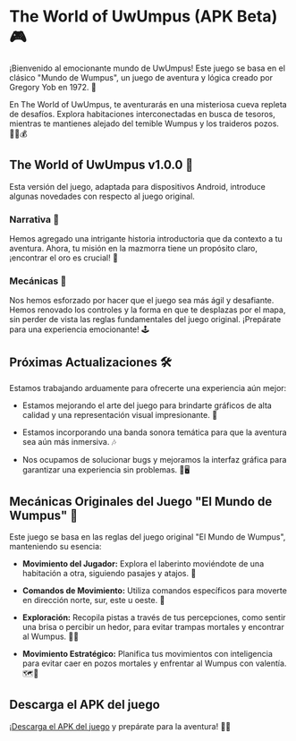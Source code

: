# The World of UwUmpus (APK Beta) 🎮

¡Bienvenido al emocionante mundo de UwUmpus! Este juego se basa en el clásico "Mundo de Wumpus", un juego de aventura y lógica creado por Gregory Yob en 1972. 🌟

En The World of UwUmpus, te aventurarás en una misteriosa cueva repleta de desafíos. Explora habitaciones interconectadas en busca de tesoros, mientras te mantienes alejado del temible Wumpus y los traideros pozos. 🕵️‍♂️💰

## The World of UwUmpus v1.0.0 🚀

Esta versión del juego, adaptada para dispositivos Android, introduce algunas novedades con respecto al juego original.

### Narrativa 📜

Hemos agregado una intrigante historia introductoria que da contexto a tu aventura. Ahora, tu misión en la mazmorra tiene un propósito claro, ¡encontrar el oro es crucial! 💎

### Mecánicas 🎯

Nos hemos esforzado por hacer que el juego sea más ágil y desafiante. Hemos renovado los controles y la forma en que te desplazas por el mapa, sin perder de vista las reglas fundamentales del juego original. ¡Prepárate para una experiencia emocionante! 🕹️

## Próximas Actualizaciones 🛠️

Estamos trabajando arduamente para ofrecerte una experiencia aún mejor:

* Estamos mejorando el arte del juego para brindarte gráficos de alta calidad y una representación visual impresionante. 🎨

* Estamos incorporando una banda sonora temática para que la aventura sea aún más inmersiva. 🎶

* Nos ocupamos de solucionar bugs y mejoramos la interfaz gráfica para garantizar una experiencia sin problemas. 🐞🖥️

## Mecánicas Originales del Juego "El Mundo de Wumpus" 🎲

Este juego se basa en las reglas del juego original "El Mundo de Wumpus", manteniendo su esencia:

* **Movimiento del Jugador:** Explora el laberinto moviéndote de una habitación a otra, siguiendo pasajes y atajos. 🚶

* **Comandos de Movimiento:** Utiliza comandos específicos para moverte en dirección norte, sur, este u oeste. 🧭

* **Exploración:** Recopila pistas a través de tus percepciones, como sentir una brisa o percibir un hedor, para evitar trampas mortales y encontrar al Wumpus. 🕵️‍♀️

* **Movimiento Estratégico:** Planifica tus movimientos con inteligencia para evitar caer en pozos mortales y enfrentar al Wumpus con valentía. 🗺️🎯

## Descarga el APK del juego

¡[Descarga el APK del juego](UWUMPU.apk) y prepárate para la aventura! 📲🔥
